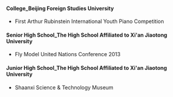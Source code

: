 #### College_Beijing Foreign Studies University
- First Arthur Rubinstein International Youth Piano Competition
[](pic/大学_201610_志愿者_亚瑟鲁宾斯坦国际青少年钢琴大赛.jpg)


#### Senior High School_The High School Affiliated to Xi'an Jiaotong University
- Fly Model United Nations Conference 2013
[](pic/高中_201310_志愿者_FLYMUN模拟联合国.jpg)


#### Junior High School_The High School Affiliated to Xi'an Jiaotong University
- Shaanxi Science & Technology Museum
[](pic/初中_201008_志愿者_陕西科技馆科普志愿者.jpg)
